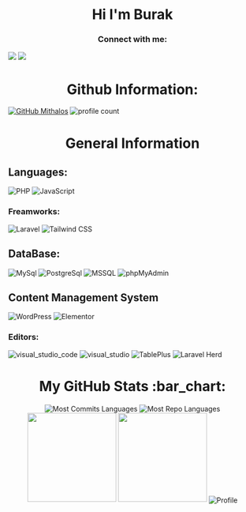 <h1 align="center">Hi I'm Burak</h1> 

<h3 align="center">Connect with me:</h3>

<a href="mailto:burakorhan.iletisim@outlook.com"><img src="https://img.shields.io/badge/gmail-%23DD0031.svg?&style=for-the-badge&logo=gmail&logoColor=white"/></a>
<a href="https://www.linkedin.com/in/burak-orhan-5816722b1/"><img src="https://img.shields.io/badge/linkedin-%230077B5.svg?&style=for-the-badge&logo=linkedin&logoColor=white"/></a>


<h1 align="center">Github Information:</h3>

[![GitHub Mithalos](https://img.shields.io/github/followers/Burak-Orhan?label=follow&style=social)](https://github.com/Mithalos) 
![profile count](https://komarev.com/ghpvc/?username=Burak-Orhan&color=green)&nbsp;

<h1 align="center"> General Information </h1>
<h2 align="left"> Languages: </h2>

![PHP](https://img.shields.io/badge/Php-777BB4?style=for-the-badge&logo=php&logoColor=white)
![JavaScript](https://img.shields.io/badge/JavaScript-F7DF1E?style=for-the-badge&logo=javascript&logoColor=black)

<h3 align="left"> Freamworks: </h3>

![Laravel](https://img.shields.io/badge/laravel-FF2D20?style=for-the-badge&logo=laravel&logoColor=white)
![Tailwind CSS](https://img.shields.io/badge/Tailwind_CSS-38B2AC?style=for-the-badge&logo=tailwindcss&logoColor=white)

<!-- ![jQuery](https://img.shields.io/badge/jQuery-0769AD?logo=jquery&logoColor=fff&style=for-the-badge) -->

<h2 align="left"> DataBase: </h2>

![MySql](https://img.shields.io/badge/MySql-005C84?style=for-the-badge&logo=mysql&logoColor=white)
![PostgreSql](https://img.shields.io/badge/PostgreSql-2F6792?style=for-the-badge&logo=postgresql&logoColor=white)
![MSSQL](https://img.shields.io/badge/Microsoft_SQL_Server-CC2927?style=for-the-badge&logo=microsoftsqlserver&logoColor=white)
![phpMyAdmin](https://img.shields.io/badge/phpMyAdmin-6C78AF?style=for-the-badge&logo=phpmyadmin&logoColor=white)

<h2 align="left">Content Management System</h2>

![WordPress](https://img.shields.io/badge/WordPress-21759B?style=for-the-badge&logo=wordpress&logoColor=fff)
![Elementor](https://img.shields.io/badge/Elementor-92003B?logo=elementor&logoColor=fff&style=for-the-badge)

<h3 align="left"> Editors: </h3>

![visual_studio_code](https://img.shields.io/badge/visual_studio_code-007ACC?style=for-the-badge&logo=visual-studio-code&logoColor=white)
![visual_studio](https://img.shields.io/badge/visual_studio-5C2D91?style=for-the-badge&logo=visualstudio&logoColor=white)
![TablePlus](https://img.shields.io/badge/TablePlus-FFCC00?style=for-the-badge&logoColor=white)
![Laravel Herd](https://img.shields.io/badge/Laravel_Herd-FF2D20?style=for-the-badge&logo=laravel&logoColor=white)

<h1 align="center">My GitHub Stats :bar_chart:</h1>
<p align="center">
    <img align="center"
        src="https://github-readme-stats.vercel.app/api/top-langs?username=Burak-Orhan&show_icons=true&locale=en&layout=compact&theme=radical"
         alt="Most Commits Languages" />
    <img align="center"
        src="http://github-profile-summary-cards.vercel.app/api/cards/repos-per-language?username=Burak-Orhan&theme=radical&exclude=html,CSS,Jupyter%20Notebook"
         alt="Most Repo Languages" />
    <img src="https://github-readme-stats.vercel.app/api?username=Burak-Orhan&show_icons=true&locale=en&theme=radical"
        height="180em">
    <img src="https://github-contributor-stats.vercel.app/api?username=Burak-Orhan&limit=5&theme=radical&combine_all_yearly_contributions=true"
        height="180em">
    <img align="center"
        src="https://github-profile-summary-cards.vercel.app/api/cards/profile-details?username=Burak-Orhan&theme=radical"
        alt='Profile' />
</p>
